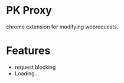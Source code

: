 # PK Proxy

chrome extension for modifying webrequests.

# Features

- request blocking
- Loading...
